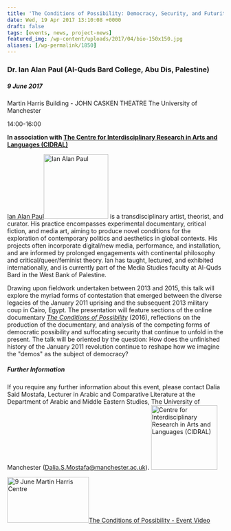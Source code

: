 ```yaml
---
title: 'The Conditions of Possibility: Democracy, Security, and Futurity in Post-Coup Cairo'
date: Wed, 19 Apr 2017 13:10:08 +0000
draft: false
tags: [events, news, project-news]
featured_img: /wp-content/uploads/2017/04/bio-150x150.jpg
aliases: [/wp-permalink/1850]
---
```


<div class="entry-post"><h3>Dr. Ian Alan Paul (Al-Quds Bard College, Abu Dis, Palestine)</h3>
<h5>9 June 2017</h5>
Martin Harris Building - JOHN CASKEN THEATRE
The University of Manchester

14:00-16:00

<strong>In association with <a href="http://www.alc.manchester.ac.uk/cidral/">The Centre for Interdisciplinary Research in Arts and Languages (CIDRAL)</a></strong>

<a href="http://www.ianalanpaul.com/">Ian Alan Paul</a><a href="http://www.ianalanpaul.com/"><img class="wp-image-1848 size-thumbnail alignright" src="/wp-content/uploads/2017/04/bio-150x150.jpg" alt="Ian Alan Paul" width="150" height="150" /></a> is a transdisciplinary artist, theorist, and curator. His practice encompasses experimental documentary, critical fiction, and media art, aiming to produce novel conditions for the exploration of contemporary politics and aesthetics in global contexts. His projects often incorporate digital/new media, performance, and installation, and are informed by prolonged engagements with continental philosophy and critical/queer/feminist theory. Ian has taught, lectured, and exhibited internationally, and is currently part of the Media Studies faculty at Al-Quds Bard in the West Bank of Palestine.

Drawing upon fieldwork undertaken between 2013 and 2015, this talk will explore the myriad forms of contestation that emerged between the diverse legacies of the January 2011 uprising and the subsequent 2013 military coup in Cairo, Egypt. The presentation will feature sections of the online documentary <a href="http://www.ianalanpaul.com/the-conditions-of-possibility/"><em>The Conditions of Possibility</em></a> (2016), reflections on the production of the documentary, and analysis of the competing forms of democratic possibility and suffocating security that continue to unfold in the present. The talk will be oriented by the question: How does the unfinished history of the January 2011 revolution continue to reshape how we imagine the "demos" as the subject of democracy?
<h5>Further Information</h5>
If you require any further information about this event, please contact Dalia Said Mostafa, Lecturer in Arabic and Comparative Literature at the Department of Arabic and Middle Eastern Studies, The University of Manchester (<a href="mailto:Dalia.S.Mostafa@manchester.ac.uk">Dalia.S.Mostafa@manchester.ac.uk</a>).

<img class="size-full wp-image-2199 alignright" src="/wp-content/uploads/2017/06/cidral1.jpg" alt="Centre for Interdisciplinary Research in Arts and Languages (CIDRAL)" width="154" height="150" />

<img class="alignleft wp-image-2422 size-full" src="/wp-content/uploads/2017/07/9Jun.jpg" alt="9 June Martin Harris Centre" width="190" height="106" /><a href="http://genealogiesofknowledge.net/2017/07/10/democracy-futurity-security-post-coup-cairo-video/">The Conditions of Possibility - Event Video</a></div>